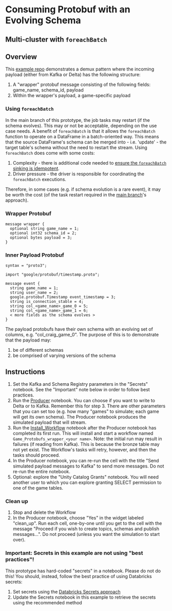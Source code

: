 # Consuming Protobuf with an Evolving Schema 
## Multi-cluster with `foreachBatch`

## Overview
This [example repo](https://github.com/craig-db/protobuf-demux-workflows) demonstrates a demux pattern where the incoming payload (either from Kafka or Delta) has the following structure:
1. A "wrapper" protobuf message consisting of the following fields: game_name, schema_id, payload
2. Within the wrapper's payload, a game-specific payload

### Using `foreachBatch`
In the main branch of this prototype, the job tasks may restart (if the schema evolves). This may or not be acceptable, depending on the use case needs. A benefit of `foreachBatch` is that it allows the `foreachBatch` function to operate on a DataFrame in a batch-oriented way. This means that the source DataFrame's schema can be merged into - i.e. 'update' - the target table's schema without the need to restart the stream. Using `foreachBatch` does come with some costs:
1. Complexity - there is additional code needed to [ensure the `foreachBatch` sinking is idempotent](https://github.com/craig-db/protobuf-demux-workflows).
2. Driver pressure - the driver is responsible for coordinating the `foreachBatch` executions.

Therefore, in some cases (e.g. if schema evolution is a rare event), it may be worth the cost (of the task restart required in the [main branch](https://github.com/craig-db/protobuf-demux-workflows)'s approach).


### Wrapper Protobuf
```
message wrapper {
  optional string game_name = 1;
  optional int32 schema_id = 2;
  optional bytes payload = 3;
} 
```

### Inner Payload Protobuf
```
syntax = "proto3";

import "google/protobuf/timestamp.proto";

message event {
  string game_name = 1;
  string user_name = 2;
  google.protobuf.Timestamp event_timestamp = 3;
  string is_connection_stable = 4;
  string col_<game_name>_game_0 = 5;
  string col_<game_name>_game_1 = 6;
  < more fields as the schema evolves >
}
```
The payload protobufs have their own schema with an evolving set of columns, e.g. "col_craig_game_0". The purpose of this is to demonstrate that the payload may:
1. be of different schemas
2. be comprised of varying versions of the schema


## Instructions
1. Set the Kafka and Schema Registry parameters in the "Secrets" notebook. See the "Important" note below in order to follow best practices.
2. Run the <a target=_blank href="https://github.com/craig-db/protobuf-demux-workflows/blob/main/Producer.py">Producer</a> notebook. You can choose if you want to write to Delta or to Kafka. Remember this for step 3. There are other parameters that you can set too (e.g. how many "games" to simulate; each game will get its own schema). The Producer notebook produces the simulated payload that will stream.
3. Run the <a target=_blank href="https://github.com/craig-db/protobuf-demux-workflows/blob/main/Install_Workflow.py">Install_Workflow</a> notebook after the Producer notebook has completed its first run. This will install and start a workflow named `Game_Protobufs_wrapper_<your name>`. Note: the initial run may result in failures (if reading from Kafka). This is because the bronze table may not yet exist. The Workflow's tasks will retry, however, and then the tasks should proceed.
5. In the Producer notebook, you can re-run the cell with the title "Send simulated payload messages to Kafka" to send more messages. Do not re-run the entire notebook.
6. Optional: explore the "Unity Catalog Grants" notebook. You will need another user to which you can explore granting SELECT permission to one of the game tables.

### Clean up
1. Stop and delete the Workflow
2. In the Producer notebook, choose "Yes" in the widget labeled "clean_up". Run each cell, one-by-one until you get to the cell with the message "Proceed if you wish to create topics, schemas and publish messages...". Do not proceed (unless you want the simulation to start over).

### Important: Secrets in this example are not using "best practices"!
This prototype has hard-coded "secrets" in a notebook. Please do not do this! You should, instead, follow the best practice of using Databricks secrets:
1. Set secrets using the [Databricks Secrets approach](https://docs.databricks.com/security/secrets/index.html)
2. Update the Secrets notebook in this example to retrieve the secrets using the recommended method
